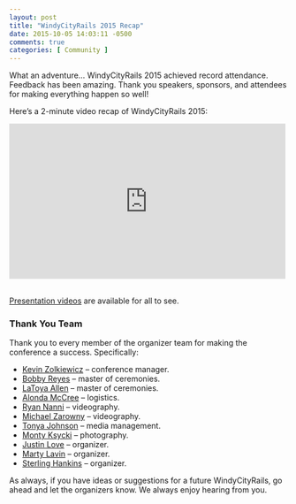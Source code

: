 ```yaml
---
layout: post
title: "WindyCityRails 2015 Recap"
date: 2015-10-05 14:03:11 -0500
comments: true
categories: [ Community ]
---
```

What an adventure… WindyCityRails 2015 achieved record attendance. Feedback has been amazing. Thank you speakers, sponsors, and attendees for making everything happen so well!

Here’s a 2-minute video recap of WindyCityRails 2015:

<div class="video-container">
<iframe name="wcr2015-recap" src="https://player.vimeo.com/video/141427471?color=f00004&title=0&byline=0&portrait=0" width="500" height="281" frameborder="0" webkitallowfullscreen mozallowfullscreen allowfullscreen></iframe>
</div>

&nbsp;<br/>
[Presentation videos](https://www.windycityrails.org/videos/2015/) are available for all to see.

<!--more--> 

### Thank You Team

Thank you to every member of the organizer team for making the conference a success. Specifically:

* [Kevin Zolkiewicz](https://www.windycityrails.org/videos/2015/) – conference manager.
* [Bobby Reyes](http://twitter.com/bobbyreys) – master of ceremonies.
* [LaToya Allen](http://twitter.com/hashtaglatoya) – master of ceremonies.
* [Alonda McCree](http://twitter.com/themccreefiles) – logistics.
* [Ryan Nanni](http://ryannanni.com) – videography.
* [Michael Zarowny](https://www.linkedin.com/pub/michael-zarowny/ba/52a/28a) – videography.
* [Tonya Johnson](http://twitter.com/tonyaljohnson_) – media management.
* [Monty Ksycki](https://picasaweb.google.com/117859044250341793876) – photography.
* [Justin Love](http://twitter.com/wondible) – organizer.
* [Marty Lavin](http://www.meetup.com/ChicagoRuby/members/1345203/) – organizer.
* [Sterling Hankins](http://www.meetup.com/ChicagoRuby/members/25308002/) – organizer.

As always, if you have ideas or suggestions for a future WindyCityRails, go ahead and let the organizers know. We always enjoy hearing from you.
